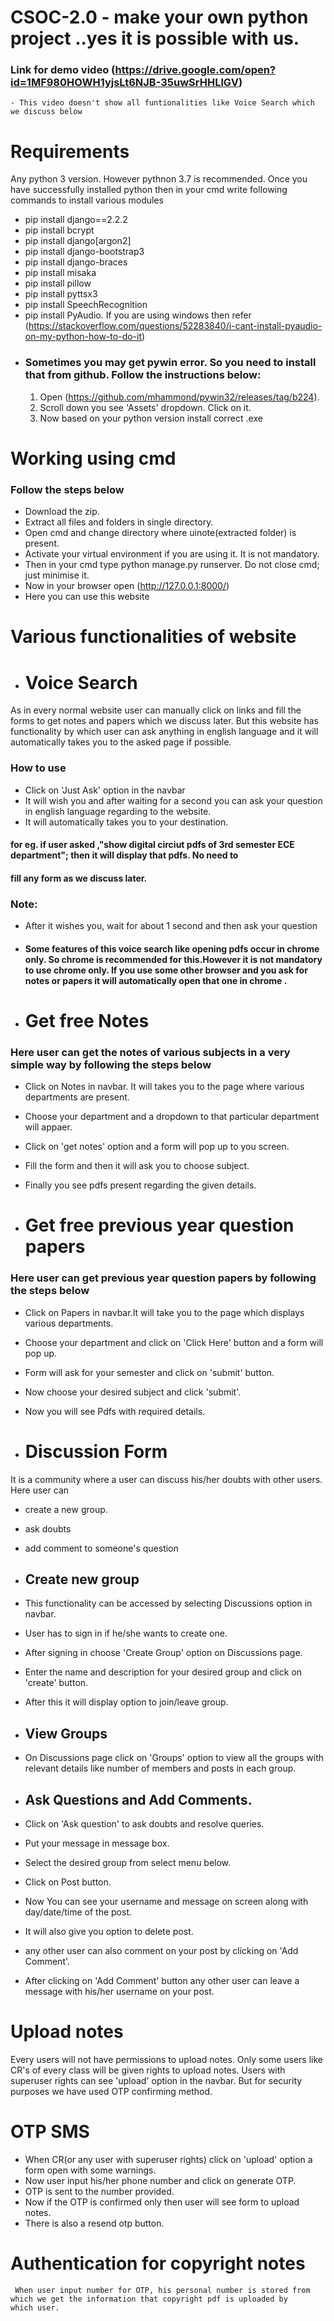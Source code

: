 # CSOC-2.0  - make your own python project ..yes it is possible with us.
### Link for demo video (https://drive.google.com/open?id=1MF980HOWH1yjsLt6NJB-35uwSrHHLlGV)
    - This video doesn't show all funtionalities like Voice Search which we discuss below
# Requirements
Any python 3 version. However pythnon 3.7 is recommended.
Once you have successfully installed python  then in your cmd write following commands to install various modules 
- pip install django==2.2.2
- pip install bcrypt
- pip install django[argon2]
- pip install django-bootstrap3
- pip install django-braces
- pip install misaka
- pip install pillow
- pip install pyttsx3
- pip install SpeechRecognition
- pip install PyAudio. If you are using windows then refer (https://stackoverflow.com/questions/52283840/i-cant-install-pyaudio-on-my-python-how-to-do-it)
- ### Sometimes you may get pywin error. So you need to install that from github. Follow the instructions below:
     1. Open (https://github.com/mhammond/pywin32/releases/tag/b224).
     2. Scroll down you see 'Assets' dropdown. Click on it.
     3. Now based on your python version install correct .exe
# Working using cmd
### Follow the steps below
- Download the zip.
- Extract all files and folders in single directory.
- Open cmd and change directory where uinote(extracted folder) is present.
- Activate your virtual environment if you are using it. It is not mandatory.
- Then in your cmd type  python manage.py runserver. Do not close cmd; just minimise it.
- Now in your browser open (http://127.0.0.1:8000/)
- Here you can use this website

# Various functionalities of website
- # Voice Search
As in every normal website user can manually click on links and fill the forms to get notes and papers which we discuss later.
But this website has functionality by which user can ask anything in english language and it will automatically takes you 
to the asked page if possible.
### How to use
- Click on 'Just Ask' option in the navbar
- It will wish you and after waiting for a second you can ask your question in english language regarding to the website.
- It will automatically takes you to your destination.
#### for eg. if user asked ,"show digital circiut pdfs of 3rd semester ECE department"; then it will display that pdfs. No need to 
#### fill any form as we discuss later.

### Note:
- After it wishes you, wait for about 1 second and then ask your question
- #### Some features of this voice search like opening pdfs occur in chrome only. So chrome is recommended for this.However it is not mandatory to use chrome only. If you use some other browser and you ask for notes or papers it will automatically open that one in chrome .


- # Get free Notes 
### Here user can get the notes of various subjects in a very simple way by following the steps below
- Click on Notes in navbar. It will takes you to the page where various departments are present.
- Choose your department and a dropdown to that particular department will appaer.
- Click on 'get notes' option and a form will pop up to you screen.
- Fill the form and then it will ask you to choose subject.
- Finally you see pdfs present regarding the given details.


- # Get free previous year question papers
### Here user can get previous year question papers by following the steps below
- Click on Papers in navbar.It will take you to the page which displays various departments.
- Choose your department and click on 'Click Here' button and a form will pop up.
- Form will ask for your semester and click on 'submit' button.
- Now choose your desired subject and click 'submit'.
- Now you will see Pdfs with required details.

- # Discussion Form
It is a community where a user can discuss his/her doubts with other users. Here user can
- create a new group.
- ask doubts
- add comment to someone's question

- ## Create new  group

- This functionality can be accessed by selecting Discussions option in navbar.
- User has to sign in if he/she wants to create one.
- After signing in choose 'Create Group' option on Discussions page.
- Enter the name and description for your desired group and click on 'create' button.
- After this it will display option to join/leave group.

- ## View Groups

- On Discussions page click on 'Groups' option to view all the groups with relevant details like number of members and posts in each group.

- ## Ask Questions and Add Comments.

- Click on 'Ask question' to ask doubts and resolve queries.
- Put your message in message box.
- Select the desired group from select menu below.
- Click on Post button.
- Now You can see your username and message on screen along with day/date/time of the post.
- It will also give you option to delete post.
- any other user can also comment on your post by clicking on 'Add Comment'.
- After clicking on 'Add Comment' button any other user can leave a message with his/her username on your post.

# Upload notes
  Every users will not have permissions to upload notes. Only some users like CR's of every class will be given rights to upload notes. 
  Users with superuser rights can see 'upload' option in the navbar. But for security purposes we have used OTP confirming method.
  
  # OTP SMS
   - When CR(or any user with superuser rights) click on 'upload' option a form open with some warnings.
   - Now user input his/her phone number and click on generate OTP.
   - OTP is sent to the number provided.
   - Now if the OTP is confirmed only then user will see form to upload notes.
   - There is also a resend otp button.
   
  # Authentication for copyright notes
     When user input number for OTP, his personal number is stored from which we get the information that copyright pdf is uploaded by        which user.

